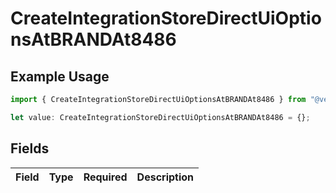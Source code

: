 # CreateIntegrationStoreDirectUiOptionsAtBRANDAt8486

## Example Usage

```typescript
import { CreateIntegrationStoreDirectUiOptionsAtBRANDAt8486 } from "@vercel/sdk/models/createintegrationstoredirectop.js";

let value: CreateIntegrationStoreDirectUiOptionsAtBRANDAt8486 = {};
```

## Fields

| Field       | Type        | Required    | Description |
| ----------- | ----------- | ----------- | ----------- |